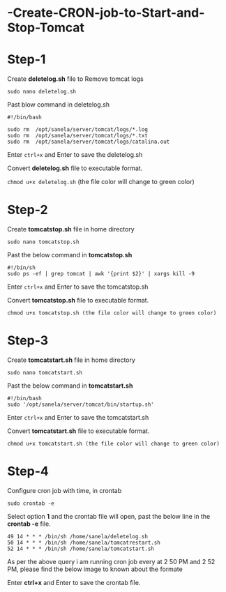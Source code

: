 # -Create-CRON-job-to-Start-and-Stop-Tomcat

# Step-1

Create **deletelog.sh** file to Remove tomcat logs

```sudo nano deletelog.sh```

Past blow command in deletelog.sh
```
#!/bin/bash

sudo rm  /opt/sanela/server/tomcat/logs/*.log 
sudo rm  /opt/sanela/server/tomcat/logs/*.txt 
sudo rm  /opt/sanela/server/tomcat/logs/catalina.out
```

Enter ```ctrl+x``` and Enter to save the deletelog.sh

Convert **deletelog.sh** file to executable format.

```chmod u+x deletelog.sh``` (the file color will change to green color)

# Step-2 

Create **tomcatstop.sh** file in home directory

```sudo nano tomcatstop.sh```

Past the below command in **tomcatstop.sh**

```
#!/bin/sh
sudo ps -ef | grep tomcat | awk '{print $2}' | xargs kill -9
```

Enter ```ctrl+x``` and Enter to save the tomcatstop.sh

Convert **tomcatstop.sh** file to executable format.

```chmod u+x tomcatstop.sh (the file color will change to green color)```

# Step-3

Create **tomcatstart.sh** file in home directory

```sudo nano tomcatstart.sh```

Past the below command in **tomcatstart.sh**

```
#!/bin/bash
sudo '/opt/sanela/server/tomcat/bin/startup.sh'
```

Enter ```ctrl+x``` and Enter to save the tomcatstart.sh

Convert **tomcatstart.sh** file to executable format.

```chmod u+x tomcatstart.sh (the file color will change to green color)```

# Step-4

Configure cron job with time, in crontab

```sudo crontab -e```

Select option **1** and the crontab file will open, past the below line in the **crontab -e** file.

```
49 14 * * * /bin/sh /home/sanela/deletelog.sh
50 14 * * * /bin/sh /home/sanela/tomcatrestart.sh 
52 14 * * * /bin/sh /home/sanela/tomcatstart.sh
```
As per the above query i am running cron job every at 2 50 PM and 2 52 PM, please find the below image to known about the formate

Enter **ctrl+x** and Enter to save the crontab file.
